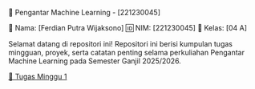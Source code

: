 📘 Pengantar Machine Learning - [221230045]

👤 Nama: [Ferdian Putra Wijaksono]
🆔 NIM: [221230045]
🏫 Kelas: [04 A]

Selamat datang di repositori ini! Repositori ini berisi kumpulan tugas mingguan, proyek, serta catatan penting selama perkuliahan Pengantar Machine Learning pada Semester Ganjil 2025/2026.

[🔗 Tugas Minggu 1](https://colab.research.google.com/github/221230045-a11y/221230045-Pengantar-ML/blob/main/Tugas_Minggu_1_Hello_World.ipynb)


